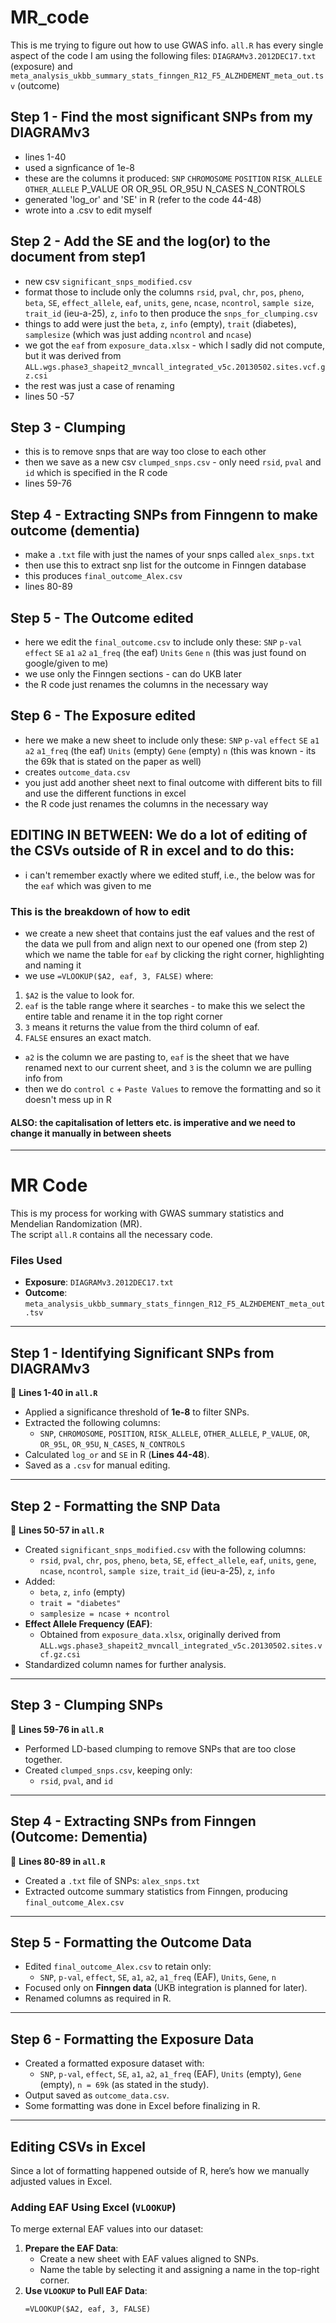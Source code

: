 # MR_code
This is me trying to figure out how to use GWAS info. 
`all.R` has every single aspect of the code 
I am using the following files: `DIAGRAMv3.2012DEC17.txt` (exposure) and `meta_analysis_ukbb_summary_stats_finngen_R12_F5_ALZHDEMENT_meta_out.tsv` (outcome) 

## Step 1 - Find the most significant SNPs from my DIAGRAMv3
- lines 1-40
- used a signficance of 1e-8
- these are the columns it produced: `SNP`	`CHROMOSOME`	`POSITION`	`RISK_ALLELE`	`OTHER_ALLELE`	P_VALUE	OR	OR_95L	OR_95U	N_CASES	N_CONTROLS
- generated 'log_or' and 'SE' in R (refer to the code 44-48)
- wrote into a .csv to edit myself 

## Step 2 - Add the SE and the log(or) to the document from step1 
- new csv `significant_snps_modified.csv`
- format those to include only the columns `rsid`, `pval`, `chr`, `pos`, `pheno`, `beta`, `SE`, `effect_allele`, `eaf`, `units`, `gene`, `ncase`, `ncontrol`, `sample size`, `trait_id` (ieu-a-25), `z`, `info` to then produce the `snps_for_clumping.csv`
-  things to add were just the `beta`, `z`, `info` (empty), `trait` (diabetes), `samplesize` (which was just adding `ncontrol` and `ncase`)
-  we got the `eaf` from `exposure_data.xlsx` - which I sadly did not compute, but it was derived from `ALL.wgs.phase3_shapeit2_mvncall_integrated_v5c.20130502.sites.vcf.gz.csi`
-  the rest was just a case of renaming 
- lines 50 -57
  
## Step 3 - Clumping 
- this is to remove snps that are way too close to each other
- then we save as a new csv `clumped_snps.csv` - only need `rsid`, `pval` and `id` which is specified in the R code 
- lines 59-76

## Step 4 - Extracting SNPs from Finngenn to make outcome (dementia)
- make a `.txt` file with just the names of your snps called `alex_snps.txt`
- then use this to extract snp list for the outcome in Finngen database
- this produces `final_outcome_Alex.csv`
- lines 80-89

## Step 5 - The Outcome edited 
- here we edit the `final_outcome.csv` to include only these: `SNP`	`p-val`	`effect`	`SE`	`a1`	`a2`	`a1_freq` (the eaf)	`Units`	`Gene`	`n` (this was just found on google/given to me)
- we use only the Finngen sections - can do UKB later
- the R code just renames the columns in the necessary way 

## Step 6 - The Exposure edited 
- here we make a new sheet to include only these: `SNP`	`p-val`	`effect`	`SE`	`a1`	`a2`	`a1_freq` (the eaf)	`Units` (empty)	`Gene` (empty)	`n` (this was known - its the 69k that is stated on the paper as well)
- creates `outcome_data.csv`
- you just add another sheet next to final outcome with different bits to fill and use the different functions in excel
- the R code just renames the columns in the necessary way 

## EDITING IN BETWEEN: We do a lot of editing of the CSVs outside of R in excel and to do this: 
- i can't remember exactly where we edited stuff, i.e., the below was for the `eaf` which was given to me

### This is the breakdown of how to edit
- we create a new sheet that contains just the eaf values and the rest of the data we pull from and align next to our opened one (from step 2) which we name the table for `eaf` by clicking the right corner, highlighting and naming it  
- we use `=VLOOKUP($A2, eaf, 3, FALSE)` where: 
1. `$A2` is the value to look for.
2. `eaf` is the table range where it searches - to make this we select the entire table and rename it in the top right corner 
3. `3` means it returns the value from the third column of eaf.
4. `FALSE` ensures an exact match.
- `a2` is the column we are pasting to, `eaf` is the sheet that we have renamed next to our current sheet, and `3` is the column we are pulling info from
- then we do `control c` + `Paste Values` to remove the formatting and so it doesn't mess up in R

#### ALSO: the capitalisation of letters etc. is imperative and we need to change it manually in between sheets 
------
# MR Code

This is my process for working with GWAS summary statistics and Mendelian Randomization (MR).  
The script `all.R` contains all the necessary code.  

### **Files Used**
- **Exposure**: `DIAGRAMv3.2012DEC17.txt`
- **Outcome**: `meta_analysis_ukbb_summary_stats_finngen_R12_F5_ALZHDEMENT_meta_out.tsv`

---

## **Step 1 - Identifying Significant SNPs from DIAGRAMv3**
📌 **Lines 1-40 in `all.R`**  
- Applied a significance threshold of **1e-8** to filter SNPs.  
- Extracted the following columns:
  - `SNP`, `CHROMOSOME`, `POSITION`, `RISK_ALLELE`, `OTHER_ALLELE`, `P_VALUE`, `OR`, `OR_95L`, `OR_95U`, `N_CASES`, `N_CONTROLS`
- Calculated `log_or` and `SE` in R (**Lines 44-48**).  
- Saved as a `.csv` for manual editing.

---

## **Step 2 - Formatting the SNP Data**
📌 **Lines 50-57 in `all.R`**  
- Created `significant_snps_modified.csv` with the following columns:
  - `rsid`, `pval`, `chr`, `pos`, `pheno`, `beta`, `SE`, `effect_allele`, `eaf`, `units`, `gene`, `ncase`, `ncontrol`, `sample size`, `trait_id` (ieu-a-25), `z`, `info`
- Added:
  - `beta`, `z`, `info` (empty)
  - `trait = "diabetes"`
  - `samplesize = ncase + ncontrol`
- **Effect Allele Frequency (EAF)**:
  - Obtained from `exposure_data.xlsx`, originally derived from `ALL.wgs.phase3_shapeit2_mvncall_integrated_v5c.20130502.sites.vcf.gz.csi`
- Standardized column names for further analysis.

---

## **Step 3 - Clumping SNPs**
📌 **Lines 59-76 in `all.R`**  
- Performed LD-based clumping to remove SNPs that are too close together.  
- Created `clumped_snps.csv`, keeping only:
  - `rsid`, `pval`, and `id`  

---

## **Step 4 - Extracting SNPs from Finngen (Outcome: Dementia)**
📌 **Lines 80-89 in `all.R`**  
- Created a `.txt` file of SNPs: `alex_snps.txt`  
- Extracted outcome summary statistics from Finngen, producing `final_outcome_Alex.csv`

---

## **Step 5 - Formatting the Outcome Data**
- Edited `final_outcome_Alex.csv` to retain only:
  - `SNP`, `p-val`, `effect`, `SE`, `a1`, `a2`, `a1_freq` (EAF), `Units`, `Gene`, `n`
- Focused only on **Finngen data** (UKB integration is planned for later).  
- Renamed columns as required in R.

---

## **Step 6 - Formatting the Exposure Data**
- Created a formatted exposure dataset with:
  - `SNP`, `p-val`, `effect`, `SE`, `a1`, `a2`, `a1_freq` (EAF), `Units` (empty), `Gene` (empty), `n = 69k` (as stated in the study).
- Output saved as `outcome_data.csv`.  
- Some formatting was done in Excel before finalizing in R.

---

## **Editing CSVs in Excel**
Since a lot of formatting happened outside of R, here’s how we manually adjusted values in Excel.

### **Adding EAF Using Excel (`VLOOKUP`)**
To merge external EAF values into our dataset:
1. **Prepare the EAF Data**:  
   - Create a new sheet with EAF values aligned to SNPs.
   - Name the table by selecting it and assigning a name in the top-right corner.
2. **Use `VLOOKUP` to Pull EAF Data**:  
   ```excel
   =VLOOKUP($A2, eaf, 3, FALSE)


